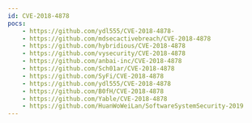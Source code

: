 ```yaml
---
id: CVE-2018-4878
pocs:
    - https://github.com/ydl555/CVE-2018-4878-
    - https://github.com/mdsecactivebreach/CVE-2018-4878
    - https://github.com/hybridious/CVE-2018-4878
    - https://github.com/vysecurity/CVE-2018-4878
    - https://github.com/anbai-inc/CVE-2018-4878
    - https://github.com/Sch01ar/CVE-2018-4878
    - https://github.com/SyFi/CVE-2018-4878
    - https://github.com/ydl555/CVE-2018-4878
    - https://github.com/B0fH/CVE-2018-4878
    - https://github.com/Yable/CVE-2018-4878
    - https://github.com/HuanWoWeiLan/SoftwareSystemSecurity-2019
---
```

